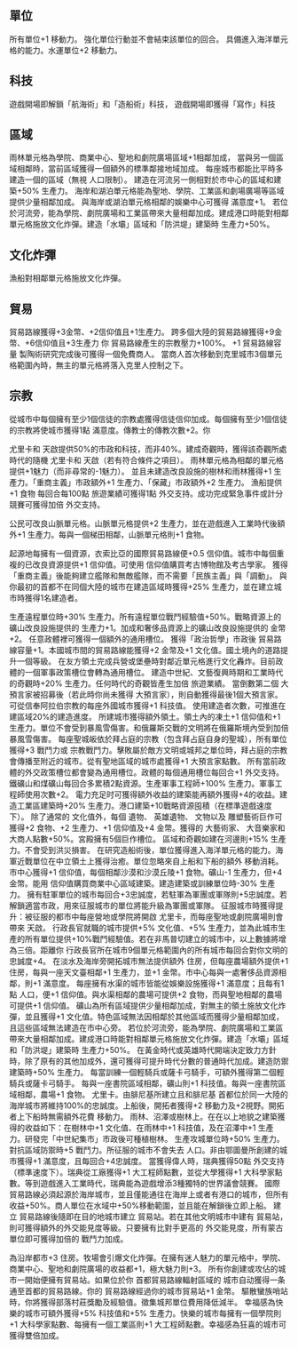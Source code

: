 ## 單位
所有單位+1  移動力。
強化單位行動並不會結束該單位的回合。
具備進入海洋單元格的能力。水運單位+2  移動力。


## 科技
遊戲開場即解鎖「航海術」和「造船術」科技，
遊戲開場即獲得「寫作」科技


## 區域
雨林單元格為學院、商業中心、聖地和劇院廣場區域+1相鄰加成，
當與另一個區域相鄰時，當前區域獲得一個額外的標準鄰接地域加成。
每座城市都能比平時多建造一個的區域（無視  人口限制）。
建造在河流另一側相對於市中心的區域和建築+50%  生產力。
海岸和湖泊單元格能為聖地、學院、工業區和劇場廣場等區域提供少量相鄰加成。
與海岸或湖泊單元格相鄰的娛樂中心可獲得  滿意度+1。
若位於河流旁，能為學院、劇院廣場和工業區帶來大量相鄰加成。建成港口時能對相鄰單元格施放文化炸彈。建造「水壩」區域和「防洪堤」建築時  生產力+50%。


## 文化炸彈
漁船對相鄰單元格施放文化炸彈。


## 貿易
貿易路線獲得+3金幣、+2信仰值且+1生產力。
跨多個大陸的貿易路線獲得+9金幣、+6信仰值且+3生產力
你  貿易路線產生的宗教壓力+100%。
+1  貿易路線容量
製陶術研究完成後可獲得一個免費商人。
當商人首次移動到克里城市3個單元格範圍內時，無主的單元格將落入克里人控制之下。


## 宗教
從城市中每個擁有至少1個信徒的宗教處獲得信徒信仰加成。每個擁有至少1個信徒的宗教將使城市獲得1點  滿意度。傳教士的傳教次數+2。你


尤里卡和  天啟提供50%的市政和科技，而非40%。建成奇觀時，獲得該奇觀所處時代的隨機  尤里卡和  天啟（若有符合條件之項目）。
雨林單元格為相鄰的單元格提供+1魅力（而非尋常的-1魅力）。
並且未建造改良設施的樹林和雨林獲得+1  生產力。「重商主義」市政額外+1  生產力、「保藏」市政額外+2  生產力。
漁船提供+1  食物
每回合每100點  旅遊業績可獲得1點  外交支持。成功完成緊急事件或計分競賽可獲得加倍  外交支持。

公民可改良山脈單元格。山脈單元格提供+2  生產力，並在遊戲進入工業時代後額外+1  生產力。每與一個梯田相鄰，山脈單元格則+1  食物。


起源地每擁有一個資源，衣索比亞的國際貿易路線便+0.5  信仰值。城市中每個重複的已改良資源提供+1  信仰值。可使用  信仰值購買考古博物館及考古學家。
獲得「重商主義」後能夠建立艦隊和無敵艦隊，而不需要「民族主義」與「調動」。 與你最初的首都不在同個大陸的城市在建造區域時獲得+25%  生產力，並在建立城市時獲得1名建造者。

生產遠程單位時+30%  生產力。所有遠程單位戰鬥經驗值+50%。戰略資源上的礦山改良設施提供的  生產力+1。加成和奢侈品資源上的礦山改良設施提供的  金幣+2。
任意政體裡可獲得一個額外的通用槽位。
獲得「政治哲學」市政後  貿易路線容量+1。本國城市間的貿易路線能獲得+2  金幣及+1  文化值。國土境內的道路提升一個等級。
在友方領土完成兵營或堡壘時對鄰近單元格進行文化轟炸。目前政體的一個軍事政策槽位會轉為通用槽位。
建造中世紀、文藝復興時期和工業時代的奇觀時+20%  生產力。任何時代的奇觀皆產生加倍  旅遊業績。
當倒數第二個  大預言家被招募後（若此時你尚未獲得  大預言家），則自動獲得最後1個大預言家。可從信奉阿拉伯宗教的每座外國城市獲得+1  科技值。
使用建造者次數，可推進在建區域20%的建造進度。
所建城市獲得額外領土。領土內的凍土+1  信仰值和+1  生產力。單位不會受到暴風雪傷害。和俄羅斯交戰的文明將在俄羅斯境內受到加倍暴風雪傷害。
每座聖城皈依於拜占庭的宗教（包含拜占庭自身的聖城），所有單位獲得+3  戰鬥力或  宗教戰鬥力。擊敗屬於敵方文明或城邦之單位時，拜占庭的宗教會傳播至附近的城市。從有聖地區域的城市處獲得+1  大預言家點數。
所有當前政體的外交政策槽位都會變為通用槽位。政體的每個通用槽位每回合+1  外交支持。
鐵礦山和煤礦山每回合多累積2點資源。生產軍事工程師+100%  生產力。軍事工程師使用次數+2。 電力充足时可獲得額外收益的建築能再額外獲得+4的收益。建造工業區建築時+20%  生產力。港口建築+10戰略資源囤積（在標準遊戲速度下）。
除了通常的  文化值外，每個  遺物、 英雄遺物、 文物以及  雕塑藝術巨作可獲得+2  食物、+2  生產力、+1  信仰值及+4  金幣。獲得的  大藝術家、 大音樂家和  大商人點數+50%。宮殿擁有5個巨作槽位。
區域和奇觀如建在河邊則+15%  生產力。不會受到洪災損害。
在研究造船術後，單位獲得進入海洋單元格的能力。海軍近戰單位在中立領土上獲得治癒。單位忽略來自上船和下船的額外  移動消耗。
市中心獲得+1  信仰值，每個相鄰沙漠和沙漠丘陵+1  食物。礦山-1  生產力，但+4  金幣。能用  信仰值購買商業中心區域建築。建造建築或訓練單位時-30%  生產力。
擁有駐軍單位的城市每回合+3忠誠度，若駐軍為軍團或軍隊則+5忠誠度。若解鎖適當市政，用來征服城市的單位將能升級為軍團或軍隊。
征服城市時獲得提升：被征服的都市中每座營地或學院將開啟  尤里卡，而每座聖地或劇院廣場則會帶來  天啟。
行政長官就職的城市提供+5%  文化值、+5%  生產力，並為此城市生產的所有單位提供+10%戰鬥經驗值。若在非馬普切建立的城市中，以上數據將增為三倍。距離你  行政長官所在城市9個單元格範圍內的所有城市每回合對你文明的忠誠度+4。
在淡水及海岸旁開拓城市無法提供額外  住房，但每座農場額外提供+1  住房，每與一座天文臺相鄰+1  生產力，並+1  金幣。市中心每與一處奢侈品資源相鄰，則+1  滿意度。
每座擁有水渠的城市皆能從娛樂設施獲得+1  滿意度；且每有1點  人口，便+1  信仰值。與水渠相鄰的農場可提供+2  食物，而與聖地相鄰的農場可提供+1  信仰值。
礦山為所有區域提供少量相鄰加成，對無主的領土施放文化炸彈，並且獲得+1  文化值。特色區域無法因相鄰於其他區域而獲得少量相鄰加成，且這些區域無法建造在市中心旁。
若位於河流旁，能為學院、劇院廣場和工業區帶來大量相鄰加成。建成港口時能對相鄰單元格施放文化炸彈。建造「水壩」區域和「防洪堤」建築時  生產力+50%。
在黃金時代或英雄時代開端決定致力方針時，除了原有的其他加成外，還可獲得可提升時代分數的普通時代加成。建造防禦建築時+50%  生產力。
每當訓練一個輕騎兵或薩卡弓騎手，可額外獲得第二個輕騎兵或薩卡弓騎手。
每與一座書院區域相鄰，礦山則+1  科技值。每與一座書院區域相鄰，農場+1  食物。
  尤里卡。由腓尼基所建立且和腓尼基  首都位於同一大陸的海岸城市將維持100%的忠誠度。上船後，開拓者獲得+2  移動力及+2視野。開拓者上下船時無需額外花費  移動力。
雨林、沼澤或樹林上。在在以上地貌之建築獲得的收益如下：在樹林中+1  文化值、在雨林中+1  科技值，及在沼澤中+1  生產力。研發完「中世紀集市」市政後可種植樹林。
生產攻城單位時+50%  生產力。對抗區域防禦時+5  戰鬥力。所征服的城市不會失去  人口。非由鄂圖曼所創建的城市獲得+1  滿意度，且每回合+4忠誠度。
當獲得偉人時，瑞典獲得50點  外交支持（標準速度下）。瑞典從工廠獲得+1  大工程師點數，並從大學獲得+1  大科學家點數。等到遊戲進入工業時代，瑞典能為遊戲增添3種獨特的世界議會競賽。
國際  貿易路線必須起源於海岸城市，並且僅能通往在海岸上或者有港口的城市，但所有收益+50%。商人單位在水域中+50%移動範圍，並且能在解鎖後立即上船。
建立  貿易路線後隨即在目的地城市建立  貿易站。若在其他文明城市中建有  貿易站，則可獲得額外的外交能見度等級。只要擁有比對手更高的  外交能見度，所有蒙古單位即可獲得加倍的  戰鬥力加成。

為沿岸都市+3  住房。牧場會引爆文化炸彈。在擁有迷人魅力的單元格中，學院、商業中心、聖地和劇院廣場的收益都+1，極大魅力則+3。
所有你創建或攻佔的城市一開始便擁有貿易站。如果位於你  首都貿易路線輻射區域的  城市自动獲得一条通至首都的貿易路線。你的  貿易路線經過你的城市貿易站+1  金幣。
驅散蠻族哨站時，你將獲得部落村莊獎勵及經驗值。徵集城邦單位費用降低減半。
幸福感為快樂的城市可額外獲得+5%  科技值和+5%  生產力。快樂的城市每擁有一個學院則+1  大科學家點數、每擁有一個工業區則+1  大工程師點數。幸福感為狂喜的城市可獲得雙倍加成。



